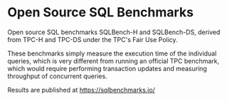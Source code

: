 # Open Source SQL Benchmarks

Open source SQL benchmarks SQLBench-H and SQLBench-DS, derived from TPC-H and TPC-DS under the TPC's Fair Use Policy.

These benchmarks simply measure the execution time of the individual queries, which is very different from running an official TPC benchmark, which would require performing transaction updates and measuring throughput of concurrent queries.

Results are published at https://sqlbenchmarks.io/
